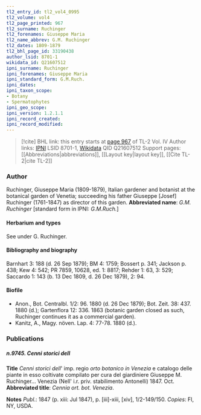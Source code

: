 ```yaml
---
tl2_entry_id: tl2_vol4_0995
tl2_volume: vol4
tl2_page_printed: 967
tl2_surname: Ruchinger
tl2_forenames: Giuseppe Maria
tl2_name_abbrev: G.M. Ruchinger
tl2_dates: 1809-1879
tl2_bhl_page_id: 33190438
author_lsid: 8701-1
wikidata_id: Q21607512
ipni_surname: Ruchinger
ipni_forenames: Giuseppe Maria
ipni_standard_form: G.M.Ruch.
ipni_dates: 
ipni_taxon_scope: 
- Botany
- Spermatophytes
ipni_geo_scope: 
ipni_version: 1.2.1.1
ipni_record_created: 
ipni_record_modified:
---
```


> [!cite] BHL link: this entry starts at [page 967](https://www.biodiversitylibrary.org/page/33190438) of TL-2 Vol. IV
> Author links: [IPNI](https://www.ipni.org/a/8701-1) LSID 8701-1, [Wikidata](https://www.wikidata.org/wiki/Q21607512) QID Q21607512
> Support pages: [[Abbreviations|abbreviations]], [[Layout key|layout key]], [[Cite TL-2|cite TL-2]]

### Author

Ruchinger, Giuseppe Maria (1809-1879), Italian gardener and botanist at the botanical garden of Venetia; succeeding his father Giuseppe \[Josef\] Ruchinger (1761-1847) as director of this garden. 
**Abbreviated name**: *G.M. Ruchinger* \[standard form in IPNI: *G.M.Ruch.*\]

#### Herbarium and types

See under G. Ruchinger.

#### Bibliography and biography

Barnhart 3: 188 (d. 26 Sep 1879); BM 4: 1759; Bossert p. 341; Jackson p. 438; Kew 4: 542; PR 7859, 10628, ed. 1: 8817; Rehder 1: 63, 3: 529; Saccardo 1: 143 (b. 13 Dec 1809, d. 26 Dec 1879), 2: 94.

#### Biofile

- Anon., Bot. Centralbl. 1/2: 96. 1880 (d. 26 Dec 1879); Bot. Zeit. 38: 437. 1880 (d.); Gartenflora 12: 336. 1863 (botanic garden closed as such, Ruchinger continues it as a commercial garden).
- Kanitz, A., Magy. növen. Lap. 4: 77-78. 1880 (d.).

### Publications

##### n.9745. Cenni storici dell

**Title**
*Cenni storici dell*' imp. regio *orto botanico in Venezia* e catalogo delle piante in esso coltivate compilato per cura del giardiniere Giuseppe M. Ruchinger... Venezia (Nell' i.r. priv. stabilimento Antonelli) 1847. Oct.
**Abbreviated title**: *Cennia ort. bot. Venezia*.

**Notes**
*Publ*.: 1847 (p. xiii: Jul 1847), p. \[iii\]-xiii, \[xiv\], 1/2-149/150. *Copies*: FI, NY, USDA.

